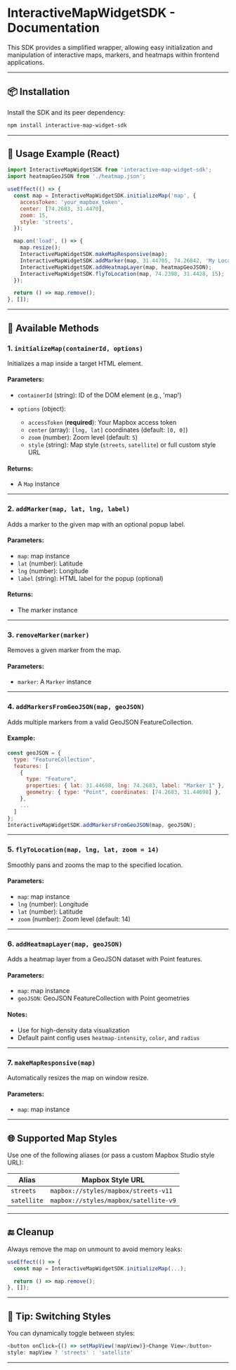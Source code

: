 # InteractiveMapWidgetSDK - Documentation

This SDK provides a simplified wrapper, allowing easy initialization and manipulation of interactive maps, markers, and heatmaps within frontend applications.

---

## 📦 Installation

Install the SDK and its peer dependency:

```bash
npm install interactive-map-widget-sdk
```

---

## 🚀 Usage Example (React)

```jsx
import InteractiveMapWidgetSDK from 'interactive-map-widget-sdk';
import heatmapGeoJSON from './heatmap.json';

useEffect(() => {
  const map = InteractiveMapWidgetSDK.initializeMap('map', {
    accessToken: 'your_mapbox_token',
    center: [74.2683, 31.4470],
    zoom: 15,
    style: 'streets',
  });

  map.on('load', () => {
    map.resize();
    InteractiveMapWidgetSDK.makeMapResponsive(map);
    InteractiveMapWidgetSDK.addMarker(map, 31.44705, 74.26842, 'My Location');
    InteractiveMapWidgetSDK.addHeatmapLayer(map, heatmapGeoJSON);
    InteractiveMapWidgetSDK.flyToLocation(map, 74.2398, 31.4428, 15);
  });

  return () => map.remove();
}, []);
```

---

## 🧩 Available Methods

### 1. `initializeMap(containerId, options)`

Initializes a map inside a target HTML element.

#### Parameters:

* `containerId` (string): ID of the DOM element (e.g., 'map')
* `options` (object):

  * `accessToken` (**required**): Your Mapbox access token
  * `center` (array): `[lng, lat]` coordinates (default: `[0, 0]`)
  * `zoom` (number): Zoom level (default: `5`)
  * `style` (string): Map style (`streets`, `satellite`) or full custom style URL

#### Returns:

* A `Map` instance

---

### 2. `addMarker(map, lat, lng, label)`

Adds a marker to the given map with an optional popup label.

#### Parameters:

* `map`:  map instance
* `lat` (number): Latitude
* `lng` (number): Longitude
* `label` (string): HTML label for the popup (optional)

#### Returns:

* The marker instance

---

### 3. `removeMarker(marker)`

Removes a given marker from the map.

#### Parameters:

* `marker`: A `Marker` instance

---

### 4. `addMarkersFromGeoJSON(map, geoJSON)`

Adds multiple markers from a valid GeoJSON FeatureCollection.

#### Example:

```js
const geoJSON = {
  type: "FeatureCollection",
  features: [
    {
      type: "Feature",
      properties: { lat: 31.44698, lng: 74.2683, label: "Marker 1" },
      geometry: { type: "Point", coordinates: [74.2683, 31.44698] },
    },
    ...
  ]
};
InteractiveMapWidgetSDK.addMarkersFromGeoJSON(map, geoJSON);
```

---

### 5. `flyToLocation(map, lng, lat, zoom = 14)`

Smoothly pans and zooms the map to the specified location.

#### Parameters:

* `map`: map instance
* `lng` (number): Longitude
* `lat` (number): Latitude
* `zoom` (number): Zoom level (default: 14)

---

### 6. `addHeatmapLayer(map, geoJSON)`

Adds a heatmap layer from a GeoJSON dataset with Point features.

#### Parameters:

* `map`: map instance
* `geoJSON`: GeoJSON FeatureCollection with Point geometries

#### Notes:

* Use for high-density data visualization
* Default paint config uses `heatmap-intensity`, `color`, and `radius`

---

### 7. `makeMapResponsive(map)`

Automatically resizes the map on window resize.

#### Parameters:

* `map`: map instance

---

## 🌐 Supported Map Styles

Use one of the following aliases (or pass a custom Mapbox Studio style URL):

| Alias       | Mapbox Style URL                      |
| ----------- | ------------------------------------- |
| `streets`   | `mapbox://styles/mapbox/streets-v11`  |
| `satellite` | `mapbox://styles/mapbox/satellite-v9` |

---


## 🔚 Cleanup

Always remove the map on unmount to avoid memory leaks:

```js
useEffect(() => {
  const map = InteractiveMapWidgetSDK.initializeMap(...);

  return () => map.remove();
}, []);
```

---

## 🧠 Tip: Switching Styles

You can dynamically toggle between styles:

```js
<button onClick={() => setMapView(!mapView)}>Change View</button>
style: mapView ? 'streets' : 'satellite'
```

---
